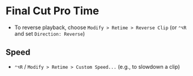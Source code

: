 # Final Cut Pro Time

- To reverse playback, choose `Modify > Retime > Reverse Clip` (or `⌃⌥R` and set `Direction: Reverse`)

## Speed

- `⌃⌥R` / `Modify > Retime > Custom Speed...` (e.g., to slowdown a clip)
